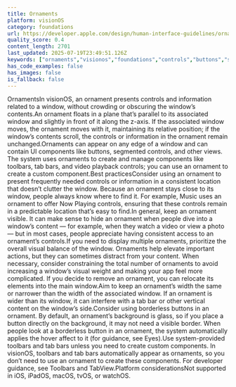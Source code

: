```yaml
---
title: Ornaments
platform: visionOS
category: foundations
url: https://developer.apple.com/design/human-interface-guidelines/ornaments
quality_score: 0.4
content_length: 2701
last_updated: 2025-07-19T23:49:51.126Z
keywords: ["ornaments","visionos","foundations","controls","buttons","system","visual"]
has_code_examples: false
has_images: false
is_fallback: false
---
```


OrnamentsIn visionOS, an ornament presents controls and information related to a window, without crowding or obscuring the window’s contents.An ornament floats in a plane that’s parallel to its associated window and slightly in front of it along the z-axis. If the associated window moves, the ornament moves with it, maintaining its relative position; if the window’s contents scroll, the controls or information in the ornament remain unchanged.Ornaments can appear on any edge of a window and can contain UI components like buttons, segmented controls, and other views. The system uses ornaments to create and manage components like toolbars, tab bars, and video playback controls; you can use an ornament to create a custom component.Best practicesConsider using an ornament to present frequently needed controls or information in a consistent location that doesn’t clutter the window. Because an ornament stays close to its window, people always know where to find it. For example, Music uses an ornament to offer Now Playing controls, ensuring that these controls remain in a predictable location that’s easy to find.In general, keep an ornament visible. It can make sense to hide an ornament when people dive into a window’s content — for example, when they watch a video or view a photo — but in most cases, people appreciate having consistent access to an ornament’s controls.If you need to display multiple ornaments, prioritize the overall visual balance of the window. Ornaments help elevate important actions, but they can sometimes distract from your content. When necessary, consider constraining the total number of ornaments to avoid increasing a window’s visual weight and making your app feel more complicated. If you decide to remove an ornament, you can relocate its elements into the main window.Aim to keep an ornament’s width the same or narrower than the width of the associated window. If an ornament is wider than its window, it can interfere with a tab bar or other vertical content on the window’s side.Consider using borderless buttons in an ornament. By default, an ornament’s background is glass, so if you place a button directly on the background, it may not need a visible border. When people look at a borderless button in an ornament, the system automatically applies the hover affect to it (for guidance, see Eyes).Use system-provided toolbars and tab bars unless you need to create custom components. In visionOS, toolbars and tab bars automatically appear as ornaments, so you don’t need to use an ornament to create these components. For developer guidance, see Toolbars and TabView.Platform considerationsNot supported in iOS, iPadOS, macOS, tvOS, or watchOS.